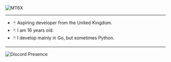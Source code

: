 <img src="https://github.com/mt6x/mt6x/blob/main/standard.gif" alt="MT6X" align="center">
<hr/>

- 🃏 Aspiring developer from the United Kingdom.
- 🃏 I am 16 years old.
- 🃏 I develop mainly in Go, but sometimes Python.

<hr/>
<img src="https://lanyard.cnrad.dev/api/1096157680567062548" alt="Discord Presence" align="center">
